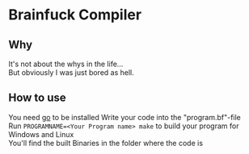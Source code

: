 Brainfuck Compiler
=

Why
-
It's not about the whys in the life…<br/>
But obviously I was just bored as hell.

How to use
-
You need [go](https://go.dev/dl) to be installed 
Write your code into the "program.bf"-file<br/>
Run `PROGRAMNAME=<Your Program name> make` to build your program for Windows and Linux<br/>
You'll find the built Binaries in the folder where the code is